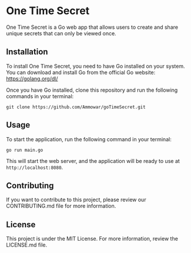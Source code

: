 # One Time Secret

One Time Secret is a Go web app that allows users to create and share unique secrets that can only be viewed once.

## Installation

To install One Time Secret, you need to have Go installed on your system. You can download and install Go from the official Go website: https://golang.org/dl/

Once you have Go installed, clone this repository and run the following commands in your terminal:

```
git clone https://github.com/Ammowar/goTimeSecret.git
```



## Usage

To start the application, run the following command in your terminal:

```
go run main.go
```

This will start the web server, and the application will be ready to use at `http://localhost:8080`.

## Contributing

If you want to contribute to this project, please review our CONTRIBUTING.md file for more information.

## License

This project is under the MIT License. For more information, review the LICENSE.md file.
